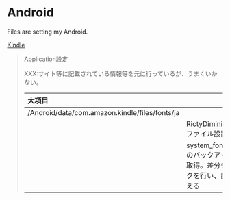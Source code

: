 Android
===

Files are setting my Android.

[Kindle](https://play.google.com/store/apps/details?id=com.amazon.kindle&hl=ja)
> Application設定
>
> XXX:サイト等に記載されている情報等を元に行っているが、うまくいかない。
>
> |大項目                                        |                                                                           |
> |:---------------------------------------------|:--------------------------------------------------------------------------|
> |/Android/data/com.amazon.kindle/files/fonts/ja|                                                                           |
> |                                              |[RictyDiminished](https://github.com/yascentur/RictyDiminished)ファイル設置|
> |                                              |system_fonts.xmlのバックアップを取得。差分チェックを行い、置き換える       |

